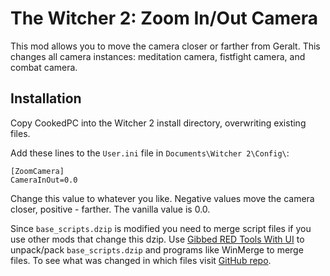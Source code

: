 # The Witcher 2: Zoom In/Out Camera

This mod allows you to move the camera closer or farther from Geralt. This changes all camera instances: meditation camera, fistfight camera, and combat camera.

## Installation

Copy CookedPC into the Witcher 2 install directory, overwriting existing files.

Add these lines to the `User.ini` file in `Documents\Witcher 2\Config\`:

```
[ZoomCamera]
CameraInOut=0.0
```

Change this value to whatever you like. Negative values move the camera closer, positive - farther. The vanilla value is 0.0.

Since `base_scripts.dzip` is modified you need to merge script files if you use other mods that change this dzip. Use [Gibbed RED Tools With UI](https://www.nexusmods.com/witcher2/mods/1027) to unpack/pack `base_scripts.dzip` and programs like WinMerge to merge files. To see what was changed in which files visit [GitHub repo](https://github.com/antontkv/tw2-zoom-in-out-camera).
